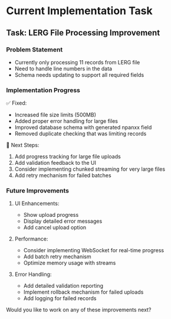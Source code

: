 # Current Implementation Task

## Task: LERG File Processing Improvement

### Problem Statement

- Currently only processing 11 records from LERG file
- Need to handle line numbers in the data
- Schema needs updating to support all required fields

### Implementation Progress

✅ Fixed:

- Increased file size limits (500MB)
- Added proper error handling for large files
- Improved database schema with generated npanxx field
- Removed duplicate checking that was limiting records

🔄 Next Steps:

1. Add progress tracking for large file uploads
2. Add validation feedback to the UI
3. Consider implementing chunked streaming for very large files
4. Add retry mechanism for failed batches

### Future Improvements

1. UI Enhancements:

   - Show upload progress
   - Display detailed error messages
   - Add cancel upload option

2. Performance:

   - Consider implementing WebSocket for real-time progress
   - Add batch retry mechanism
   - Optimize memory usage with streams

3. Error Handling:
   - Add detailed validation reporting
   - Implement rollback mechanism for failed uploads
   - Add logging for failed records

Would you like to work on any of these improvements next?

